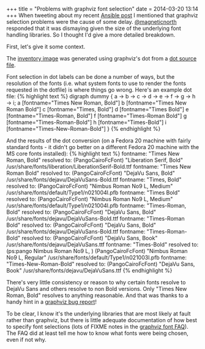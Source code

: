 +++
title = "Problems with graphviz font selection"
date = 2014-03-20 13:14
+++
When tweeting about my recent [Ansible post](/2014/03/17/ansible-layered-configuration-for-aws.html)
I mentioned that graphviz selection problems were the cause of some delay. [@magneticnorth](https://twitter.com/magneticnorth)
responded that it was dismaying given the size of the underlying font handling libraries. So I thought I'd give a more detailed
breakdown.

First, let's give it some context.

The [inventory image](/images/inventory.png) was generated using graphviz's dot from 
a [dot source file](https://github.com/willthames/willthames.github.io/blob/master/dot/inventory.dot).

Font selection in dot labels can be done a number of ways, but the resolution of the fonts (i.e. 
what system fonts to use to render the fonts requested in the dotfile) is where things go wrong. 
Here's an example dot file:
{% highlight text %}
digraph dummy { 
  a -> b -> c -> d -> e -> f -> g -> h -> i;
  a [fontname="Times New Roman, Bold"]
  b [fontname="Times New Roman Bold"]
  c [fontname="Times, Bold"]
  d [fontname="Times Bold"]
  e [fontname="Times-Roman, Bold"]
  f [fontname="Times-Roman Bold"]
  g [fontname="Times-Roman-Bold"]
  h [fontname="Times-Bold"]
  i [fontname="Times-New-Roman-Bold"]
}
{% endhighlight %}

And the results of the dot conversion (on a Fedora 20 machine with fairly standard fonts - it didn't
go better on a different Fedora 20 machine with the MS core fonts installed):
{% highlight text %}
fontname: "Times New Roman, Bold" resolved to: (PangoCairoFcFont) "Liberation Serif, Bold" /usr/share/fonts/liberation/LiberationSerif-Bold.ttf
fontname: "Times New Roman Bold" resolved to: (PangoCairoFcFont) "DejaVu Sans, Bold" /usr/share/fonts/dejavu/DejaVuSans-Bold.ttf
fontname: "Times, Bold" resolved to: (PangoCairoFcFont) "Nimbus Roman No9 L, Medium" /usr/share/fonts/default/Type1/n021004l.pfb
fontname: "Times Bold" resolved to: (PangoCairoFcFont) "Nimbus Roman No9 L, Medium" /usr/share/fonts/default/Type1/n021004l.pfb
fontname: "Times-Roman, Bold" resolved to: (PangoCairoFcFont) "DejaVu Sans, Bold" /usr/share/fonts/dejavu/DejaVuSans-Bold.ttf
fontname: "Times-Roman Bold" resolved to: (PangoCairoFcFont) "DejaVu Sans, Bold" /usr/share/fonts/dejavu/DejaVuSans-Bold.ttf
fontname: "Times-Roman-Bold" resolved to: (PangoCairoFcFont) "DejaVu Sans, Book" /usr/share/fonts/dejavu/DejaVuSans.ttf
fontname: "Times-Bold" resolved to: (ps:pango  Nimbus Roman No9 L, ) (PangoCairoFcFont) "Nimbus Roman No9 L, Regular" /usr/share/fonts/default/Type1/n021003l.pfb
fontname: "Times-New-Roman-Bold" resolved to: (PangoCairoFcFont) "DejaVu Sans, Book" /usr/share/fonts/dejavu/DejaVuSans.ttf
{% endhighlight %}

There's very little consistency or reason to why certain fonts resolve to DejaVu Sans and others resolve to non Bold versions.
Only "Times New Roman, Bold" resolves to anything reasonable. And that was thanks to a handy hint in a 
[graphviz bug report](http://www.graphviz.org/bugs/b1304.html)!

To be clear, I know it's the underlying libraries that are most likely at fault rather than graphviz, but there is little
adequate documentation of how best to specify font selections (lots of FIXME notes in the [graphviz font FAQ](http://www.graphviz.org/doc/fontfaq.txt)). 
The FAQ did at least tell me how to know what fonts were being chosen, even if not why. 


